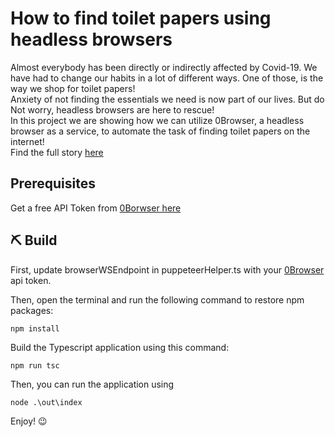 # How to find toilet papers using headless browsers

Almost everybody has been directly or indirectly affected by Covid-19. We have had to change our habits in a lot of different ways. One of those, is the way we shop for toilet papers!   
Anxiety of not finding the essentials we need is now part of our lives. But do Not worry, headless browsers are here to rescue!  
In this project we are showing how we can utilize 0Browser, a headless browser as a service, to automate the task of finding toilet papers on the internet!  
Find the full story [here](https://www.0browser.com/blogs/how-to-find-toilet-papers-using-headless-browsers.html)

## Prerequisites
Get a free API Token from [0Borwser here](https://www.0browser.com/docs/get-token.html) 

## ⛏ Build

First, update browserWSEndpoint in puppeteerHelper.ts with your [0Browser](https://www.0browser.com) api token.

Then, open the terminal and run the following command to restore npm packages:

```
npm install
```

Build the Typescript application using this command:

```
npm run tsc
```

Then, you can run the application using 

```
node .\out\index
```

Enjoy! :wink:
